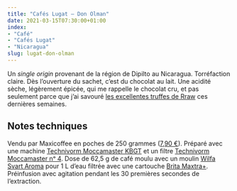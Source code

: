 ```yaml
---
title: "Cafés Lugat — Don Olman"
date: 2021-03-15T07:30:00+01:00
index:
- "Café"
- "Cafés Lugat"
- "Nicaragua"
slug: lugat-don-olman
---
```


Un *single origin* provenant de la région de Dipilto au Nicaragua. Torréfaction claire. Dès l’ouverture du sachet, c’est du chocolat au lait. Une acidité sèche, légèrement épicée, qui me rappelle le chocolat cru, et pas seulement parce que j’ai savouré [les excellentes truffes de Rraw](https://rrraw.fr/fr/4-truffes-de-cacao-cru-bio "Truffes de cacao cru bio") ces dernières semaines. 

## Notes techniques

Vendu par Maxicoffee en poches de 250 grammes ([7,90 €](https://www.maxicoffee.com/cafe-grains-nicaragua-olman-250g-cafes-lugat-p-26813.html "250 g café en grains Nicaragua Don Olman - Cafés Lugat")). Préparé avec une machine [Technivorm Moccamaster KBGT](https://amzn.to/3oKQ0KJ) et un filtre [Technivorm Moccamaster nᵒ 4](https://amzn.to/3mamexu). Dose de 62,5 g de café moulu avec un moulin [Wilfa Svart Aroma](https://amzn.to/38zVkdx) pour 1 L d’eau filtrée avec une cartouche [Brita Maxtra+](https://amzn.to/2WariXS). Préinfusion avec agitation pendant les 30 premières secondes de l’extraction.